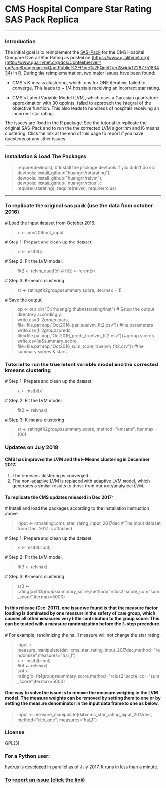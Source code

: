# CMS Hospital Compare Star Rating SAS Pack Replica   

-----
### Introduction  
The initial goal is to reimplement the [SAS-Pack](http://www.qualitynet.org/dcs/ContentServer?c=Page&pagename=QnetPublic%2FPage%2FQnetTier3&cid=1228775958130) for the CMS Hospital Compare Overall Star Rating as posted on [https://www.qualitynet.org](http://www.qualitynet.org/dcs/ContentServer?c=Page&pagename=QnetPublic%2FPage%2FQnetTier2&cid=1228775183434) in [R](https://cran.r-project.org/). During the reimplementation, two major issues have been found: 

- CMS's K-means clustering, which runs for ONE iteration, failed to converge.  This leads to ~ 1/4 hospitals receiving an incorrect star rating.

- CMS's Latent Variable Model (LVM), which uses a Gaussian quadrature approximation with 30 qpoints, failed to approach the integral of the objective function. This also leads to hundreds of hospitals receiving an incorrect star rating. 

The issues are fixed in the R package. See the tutorial to replicate the original SAS-Pack and to run the the corrected LVM algorithm and K-means clustering. Click the link at the end of this page to report if you have questions or any other issues. 

-----
### Installation & Load The Packages      
 
> require(devtools);  # Install the package devtools if you didn't do so.     
> devtools::install_github("huangrh/rstarating");     
> devtools::install_github("huangrh/relvm");    
> devtools::install_github("huangrh/rclus");    
> require(rstarating); require(relvm); require(rclus)    

-----
### To replicate the original sas pack (use the data from october 2016) 
\# Load the input dataset from October 2016.   
> x <- cms2016oct_input

\# Step 1: Prepare and clean up the dataset.   
> x <- mstbl(x)   

\# Step 2: Fit the LVM model.    
> fit2 <-  relvm_quad(x) # fit2 <-   relvm(x)  

\# Step 3: K-means clustering.   
> sr <- rating(fit2$groups$summary_score, iter.max = 1)

\# Save the output.       
> op <- out_dir("C:/rhuang/github/rstarating/inst")           # Setup the output directory accordingly.   
> write.csv(fit2$groups$pars,  file=file.path(op,"Oct2016_par_truelvm_fit2.csv"))       #the parameters   
> write.csv(fit2$groups$preds, file=file.path(op,"Oct2016_preds_truelvm_fit2.csv"))     #group scores           
> write.csv(sr$summary_score,  file=file.path(op,"Oct2016_sum_score_truelvm_fit2.csv")) #the summary scores & stars    

### Tutorial to run the true latent variable model and the corrected kmeans clustering 

\# Step 1: Prepare and clean up the dataset.   
> x <- mstbl(x)   

\# Step 2: Fit the LVM model.    
> fit2 <-   relvm(x)  

\# Step 3: K-means clustering.   
> sr <- rating(fit2$groups$summary_score, method="kmeans", iter.max = 100)

### Updates on July 2018 

#### CMS has improved the LVM and the k-Means clustering in December 2017:   

1. The k-means clustering is converged.   
2. The non-adaptive LVM is replaced with adaptive LVM model, which generates a similar results to those from our true/analytical LVM.   

#### To replicate the CMS updates released in Dec 2017: 

\# Install and load the packages according to the installation instruction above.     
> input <- rstarating::cms_star_rating_input_2017dec # The input dataset from Dec. 2017 is attached.

\# Step 1: Prepare and clean up the dataset.     
> x     <- mstbl(input)

\# Step 2: Fit the LVM model.
> fit3 <- relvm(x)

\# Step 3: K-means clustering. 
> sr3  <- rating(x=fit3$groups$summary_score,method="rclus2",score_col="sum_score",iter.max=5000)

#### In this release (Dec. 2017), one issue we found is that the measure factor loading is dominated by one measure in the safety of care group, which causes all other measures very little contribution to the group score. This can be tested with a measure randomization before the 3-step precedure.   
\# For example, randimizing the hai_1 measure will not change the star rating.   
> input <- measure_manipulate(dat=cms_star_rating_input_2017dec,method="randomize",measures="hai_1")  
> x     <- mstbl(input)  
> fit4  <- relvm(x)  
> sr4   <- rating(x=fit4$groups$summary_score,method="rclus2",score_col="sum_score",iter.max=5000)  

#### One way to solve the issue is to remove the measure weigting in the LVM model. The measure weights can be removed by setting them to one or by setting the measure denominator in the input data frame to one as below.   
> input <- measure_manipulate(dat=cms_star_rating_input_2017dec, method="den_one", measures="hai_1")  


### License
GPL(3)

### For a Python user:
[hydrus](https://github.com/mark-r-g/hydrus) is developed in parallel as of July 2017. It runs in less than a minute. 

### [To report an issue (click the link)](https://github.com/huangrh/rstarating/issues/new)
